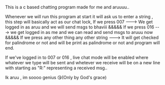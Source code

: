 This is a c based chatting program made for me and aruuuu..

Whenever we will run this program at start it will ask us to enter a string , this step will basically act as our chat lock,
If we press 007 ---> We get logged in as aruu and we will send msgs to bhaviii      &&&&&
If we press 016 ---> we get logged in as me and we can read and send msgs to aruuu now     &&&&&
If we press any other thing any other string ---> It will get checked for palindrome or not and will be print as palindrome or not and program will end.

If we've logged in to 007 or 016 , live chat mode will be enabled where whatever we type will be sent and whetever we receive will be on a new line with starting as "R:" representing a received msg..

Ik aruu , im soooo genius 😘(Only by God's grace)
